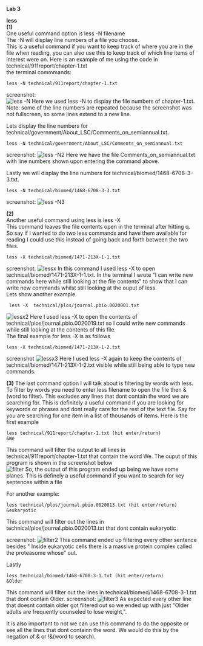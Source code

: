 **Lab 3** <br>

**less** <br>
**(1)** <br>
One useful command option is less -N filename <br>
The -N will display line numbers of a file you choose. <br>
This is a useful command if you want to keep track of where you are in the file when reading, you can also use this to keep track of which line items of interest were on.
Here is an example of me using the code in technical/911report/chapter-1.txt <br>
the terminal commmands: <br>
```
less -N technical/911report/chapter-1.txt
```
screenshot: <br>
![less -N](lessn.png)
Here we used less -N to display the file numbers of chapter-1.txt. Note: some of the line numbers are repeated because the screenshot was not fullscreen, so some lines extend to a new line.

Lets display the line numbers for technical/government/About_LSC/Comments_on_semiannual.txt. <br>
```
less -N technical/government/About_LSC/Comments_on_semiannual.txt
```
screenshot:
![less -N2](lessn2.png)
Here we have the file Comments_on_semiannual.txt with line numbers shown upon entering the command above. <br>

Lastly we will display the line numbers for technical/biomed/1468-6708-3-3.txt. <br>
```
less -N technical/biomed/1468-6708-3-3.txt 
```
screenshot:
![less -N3](lessn3.png)

**(2)** <br>
Another useful command using less is less -X <filename> <br>
This command leaves the file contents open in the terminal after hitting q. So say if I wanted to do two less commands and have them available for reading I could use this instead of going back and forth between the two files. <br>
```
less -X technical/biomed/1471-213X-1-1.txt
```
 screenshot:
  ![lessx](lessx.png)
  In this command I used less -X to open technical/biomed/1471-213X-1-1.txt.
 In the terminal I wrote "I can write new commands here while still looking at the
 file contents" to show that I can write new commands whilst still looking at the ouput of less. <br>
 Lets show another example
 ```
  less -X  technical/plos/journal.pbio.0020001.txt
 ```
   
 ![lessx2](lessx2.png)
  Here I used less -X to open the contents of technical/plos/journal.pbio.0020019.txt so I could write new commands while still looking at the contents of this file. <br>
  The final example for less -X is as follows <br>
 ```
 less -X technical/biomed/1471-213X-1-2.txt
 ```
 
  screenshot 
  ![lessx3](lessx3.png)
  Here I used less -X again to keep the contents of technical/biomed/1471-213X-1-2.txt visible while still being able to type new commands.
  
  
  
 
 **(3)**
 The last command option I will talk about is filtering by words with less. To filter by words you need to enter less filename to open the file then &(word to filter). This excludes any lines that dont contain the word we are searching for. This is definitely a useful command if you are looking for keywords or phrases and dont really care for the rest of the text file. Say for you are searching for one item in a list of thousands of items.
 Here is the first example
 ```
 less technical/911report/chapter-1.txt (hit enter/return)
 &We
 ``` 
 This command will filter the output to all lines in technical/911report/chapter-1.txt that contain the word We. 
 The ouput of this program is shown in the screenshot below <br> 
 ![filter](filter.png)
 So, the output of this program ended up being we have some planes. This is definely a useful command if you want to search for key sentences within a file <br>

 
 For another example:
 ```
 less technical/plos/journal.pbio.0020013.txt (hit enter/return)
 &eukaryotic 
 ```
 This command will filter out the lines in technical/plos/journal.pbio.0020013.txt that dont contain eukaryotic 
 
 screenshot:
  ![filter2](filter2.png)
 This command ended up filtering every other sentence besides " Inside eukaryotic cells there is a massive protein complex called the proteasome whose" out.
 
 Lastly 
 ```
less technical/biomed/1468-6708-3-1.txt (hit enter/return)
 &Older
 ```
  This command will filter out the lines in technical/biomed/1468-6708-3-1.txt that dont contain Older.
 screenshot:
  ![filter3](filter3.png)
 As expected every other line that doesnt contain older got filtered out so we ended up with just "Older adults are frequently counseled to lose weight,".
 
 
 It is also important to not we can use this command to do the opposite or see all the lines that dont containn the word. We would do this by the negation of & or !&(word to search).
 
 
 
 

 


